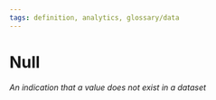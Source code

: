 ```yaml
---
tags: definition, analytics, glossary/data
---
```

#  Null
*An indication that a value does not exist in a dataset*